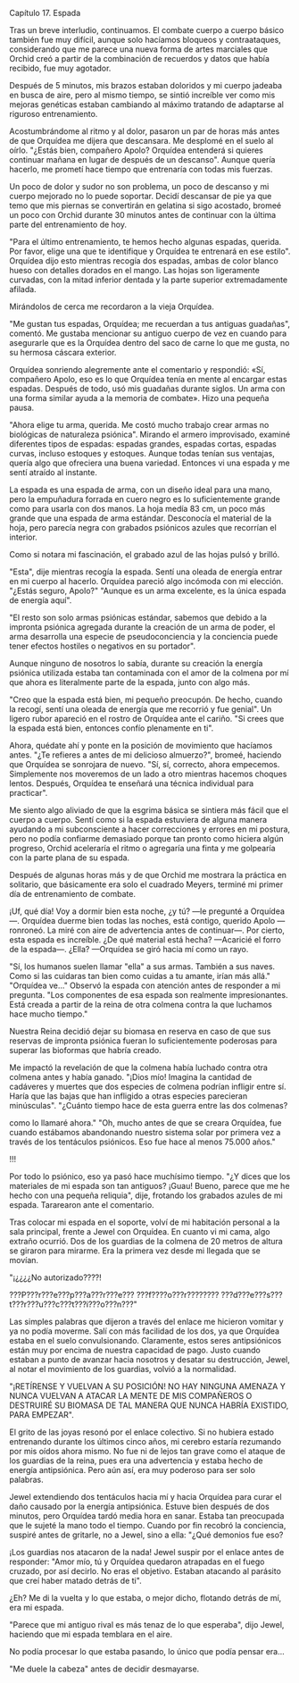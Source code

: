 Capítulo 17. Espada

Tras un breve interludio, continuamos. El combate cuerpo a cuerpo básico también fue muy difícil, aunque solo hacíamos bloqueos y contraataques, considerando que me parece una nueva forma de artes marciales que Orchid creó a partir de la combinación de recuerdos y datos que había recibido, fue muy agotador.

Después de 5 minutos, mis brazos estaban doloridos y mi cuerpo jadeaba en busca de aire, pero al mismo tiempo, se sintió increíble ver como mis mejoras genéticas estaban cambiando al máximo tratando de adaptarse al riguroso entrenamiento.

Acostumbrándome al ritmo y al dolor, pasaron un par de horas más antes de que Orquídea me dijera que descansara. Me desplomé en el suelo al oírlo. "¿Estás bien, compañero Apolo? Orquídea entenderá si quieres continuar mañana en lugar de después de un descanso". Aunque quería hacerlo, me prometí hace tiempo que entrenaría con todas mis fuerzas.

Un poco de dolor y sudor no son problema, un poco de descanso y mi cuerpo mejorado no lo puede soportar. Decidí descansar de pie ya que temo que mis piernas se convertirán en gelatina si sigo acostado, bromeé un poco con Orchid durante 30 minutos antes de continuar con la última parte del entrenamiento de hoy.

"Para el último entrenamiento, te hemos hecho algunas espadas, querida. Por favor, elige una que te identifique y Orquídea te entrenará en ese estilo". Orquídea dijo esto mientras recogía dos espadas, ambas de color blanco hueso con detalles dorados en el mango. Las hojas son ligeramente curvadas, con la mitad inferior dentada y la parte superior extremadamente afilada.

Mirándolos de cerca me recordaron a la vieja Orquídea.

"Me gustan tus espadas, Orquídea; me recuerdan a tus antiguas guadañas", comentó. Me gustaba mencionar su antiguo cuerpo de vez en cuando para asegurarle que es la Orquídea dentro del saco de carne lo que me gusta, no su hermosa cáscara exterior.

Orquídea sonriendo alegremente ante el comentario y respondió: «Sí, compañero Apolo, eso es lo que Orquídea tenía en mente al encargar estas espadas. Después de todo, usó mis guadañas durante siglos. Un arma con una forma similar ayuda a la memoria de combate». Hizo una pequeña pausa.

"Ahora elige tu arma, querida. Me costó mucho trabajo crear armas no biológicas de naturaleza psiónica". Mirando el armero improvisado, examiné diferentes tipos de espadas: espadas grandes, espadas cortas, espadas curvas, incluso estoques y estoques. Aunque todas tenían sus ventajas, quería algo que ofreciera una buena variedad. Entonces vi una espada y me sentí atraído al instante.

La espada es una espada de arma, con un diseño ideal para una mano, pero la empuñadura forrada en cuero negro es lo suficientemente grande como para usarla con dos manos. La hoja medía 83 cm, un poco más grande que una espada de arma estándar. Desconocía el material de la hoja, pero parecía negra con grabados psiónicos azules que recorrían el interior.

Como si notara mi fascinación, el grabado azul de las hojas pulsó y brilló.

"Esta", dije mientras recogía la espada. Sentí una oleada de energía entrar en mi cuerpo al hacerlo. Orquídea pareció algo incómoda con mi elección. "¿Estás seguro, Apolo?" "Aunque es un arma excelente, es la única espada de energía aquí".

"El resto son solo armas psiónicas estándar, sabemos que debido a la impronta psiónica agregada durante la creación de un arma de poder, el arma desarrolla una especie de pseudoconciencia y la conciencia puede tener efectos hostiles o negativos en su portador".

Aunque ninguno de nosotros lo sabía, durante su creación la energía psiónica utilizada estaba tan contaminada con el amor de la colmena por mí que ahora es literalmente parte de la espada, junto con algo más.

"Creo que la espada está bien, mi pequeño preocupón. De hecho, cuando la recogí, sentí una oleada de energía que me recorrió y fue genial". Un ligero rubor apareció en el rostro de Orquídea ante el cariño. "Si crees que la espada está bien, entonces confío plenamente en ti".

Ahora, quédate ahí y ponte en la posición de movimiento que hacíamos antes. "¿Te refieres a antes de mi delicioso almuerzo?", bromeé, haciendo que Orquídea se sonrojara de nuevo. "Sí, sí, correcto, ahora empecemos. Simplemente nos moveremos de un lado a otro mientras hacemos choques lentos. Después, Orquídea te enseñará una técnica individual para practicar".

Me siento algo aliviado de que la esgrima básica se sintiera más fácil que el cuerpo a cuerpo. Sentí como si la espada estuviera de alguna manera ayudando a mi subconsciente a hacer correcciones y errores en mi postura, pero no podía confiarme demasiado porque tan pronto como hiciera algún progreso, Orchid aceleraría el ritmo o agregaría una finta y me golpearía con la parte plana de su espada.

Después de algunas horas más y de que Orchid me mostrara la práctica en solitario, que básicamente era solo el cuadrado Meyers, terminé mi primer día de entrenamiento de combate.

¡Uf, qué día! Voy a dormir bien esta noche, ¿y tú? —le pregunté a Orquídea—. Orquídea duerme bien todas las noches, está contigo, querido Apolo —ronroneó. La miré con aire de advertencia antes de continuar—. Por cierto, esta espada es increíble. ¿De qué material está hecha? —Acaricié el forro de la espada—. ¿Ella? —Orquídea se giró hacia mí como un rayo.

"Sí, los humanos suelen llamar "ella" a sus armas. También a sus naves. Como si las cuidaras tan bien como cuidas a tu amante, irían más allá." "Orquídea ve..." Observó la espada con atención antes de responder a mi pregunta. "Los componentes de esa espada son realmente impresionantes. Está creada a partir de la reina de otra colmena contra la que luchamos hace mucho tiempo."

Nuestra Reina decidió dejar su biomasa en reserva en caso de que sus reservas de impronta psiónica fueran lo suficientemente poderosas para superar las bioformas que habría creado.

Me impactó la revelación de que la colmena había luchado contra otra colmena antes y había ganado. "¡Dios mío! Imagina la cantidad de cadáveres y muertes que dos especies de colmena podrían infligir entre sí. Haría que las bajas que han infligido a otras especies parecieran minúsculas". "¿Cuánto tiempo hace de esta guerra entre las dos colmenas?

como lo llamaré ahora." "Oh, mucho antes de que se creara Orquídea, fue cuando estábamos abandonando nuestro sistema solar por primera vez a través de los tentáculos psiónicos. Eso fue hace al menos 75.000 años."

!!!

Por todo lo psiónico, eso ya pasó hace muchísimo tiempo. "¿Y dices que los materiales de mi espada son tan antiguos? ¡Guau! Bueno, parece que me he hecho con una pequeña reliquia", dije, frotando los grabados azules de mi espada. Tararearon ante el comentario.

Tras colocar mi espada en el soporte, volví de mi habitación personal a la sala principal, frente a Jewel con Orquídea. En cuanto vi mi cama, algo extraño ocurrió. Dos de los guardias de la colmena de 20 metros de altura se giraron para mirarme. Era la primera vez desde mi llegada que se movían.

"¡¿¿¿¿No autorizado????!

???P???r???e???p???a???r???e??? ???f????o???r???????? ???d???e???s???t???r???u???c???t???i???o???n???"

Las simples palabras que dijeron a través del enlace me hicieron vomitar y ya no podía moverme. Salí con más facilidad de los dos, ya que Orquídea estaba en el suelo convulsionando. Claramente, estos seres antipsiónicos están muy por encima de nuestra capacidad de pago. Justo cuando estaban a punto de avanzar hacia nosotros y desatar su destrucción, Jewel, al notar el movimiento de los guardias, volvió a la normalidad.

"¡RETÍRENSE Y VUELVAN A SU POSICIÓN! NO HAY NINGUNA AMENAZA Y NUNCA VUELVAN A ATACAR LA MENTE DE MIS COMPAÑEROS O DESTRUIRÉ SU BIOMASA DE TAL MANERA QUE NUNCA HABRÍA EXISTIDO, PARA EMPEZAR".

El grito de las joyas resonó por el enlace colectivo. Si no hubiera estado entrenando durante los últimos cinco años, mi cerebro estaría rezumando por mis oídos ahora mismo. No fue ni de lejos tan grave como el ataque de los guardias de la reina, pues era una advertencia y estaba hecho de energía antipsiónica. Pero aún así, era muy poderoso para ser solo palabras.

Jewel extendiendo dos tentáculos hacia mí y hacia Orquídea para curar el daño causado por la energía antipsiónica. Estuve bien después de dos minutos, pero Orquídea tardó media hora en sanar. Estaba tan preocupada que le sujeté la mano todo el tiempo. Cuando por fin recobró la conciencia, suspiré antes de gritarle, no a Jewel, sino a ella: "¿Qué demonios fue eso?

¡Los guardias nos atacaron de la nada! Jewel suspir por el enlace antes de responder: "Amor mío, tú y Orquídea quedaron atrapadas en el fuego cruzado, por así decirlo. No eras el objetivo. Estaban atacando al parásito que creí haber matado detrás de ti".

¿Eh? Me di la vuelta y lo que estaba, o mejor dicho, flotando detrás de mí, era mi espada.

"Parece que mi antiguo rival es más tenaz de lo que esperaba", dijo Jewel, haciendo que mi espada temblara en el aire.

No podía procesar lo que estaba pasando, lo único que podía pensar era...

"Me duele la cabeza" antes de decidir desmayarse.
